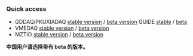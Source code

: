 ### Quick access

<!--
**wuhongyi/wuhongyi** is a ✨ _special_ ✨ repository because its `README.md` (this file) appears on your GitHub profile.

Here are some ideas to get you started:

- 🔭 I’m currently working on ...
- 🌱 I’m currently learning ...
- 👯 I’m looking to collaborate on ...
- 🤔 I’m looking for help with ...
- 💬 Ask me about ...
- 📫 How to reach me: ...
- 😄 Pronouns: ...
- ⚡ Fun fact: ...
-->

- GDDAQ/PKUXIADAQ [stable version](https://github.com/pkuNucExp/PKUXIADAQ) / [beta version](https://github.com/wuhongyi/PKUXIADAQ)     GUIDE [stable](https://pkunucexp.github.io/PKUXIADAQ/) / [beta](http://wuhongyi.cn/PKUXIADAQ/)
- VMEDAQ [stable version](https://github.com/pkuNucExp/VMEDAQ) / [beta version](https://github.com/wuhongyi/VMEDAQ)
- MZTIO [stable version](https://pkunucexp.github.io/MZTIO/) / [beta version](http://wuhongyi.cn/MZTIO/)

**中国用户请选择带有 beta 的版本。**
